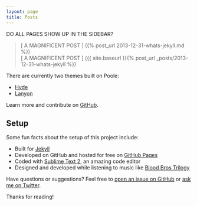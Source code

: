 ```yaml
---  
layout: page  
title: Posts  
---  
```


<p class="message">  
    DO ALL PAGES SHOW UP IN THE SIDEBAR?  
</p>  

> [ A MAGNIFICENT POST ] ({% post_url 2013-12-31-whats-jekyll.md %})  
[ A MAGNIFICENT POST ] ({{ site.baseurl }}{% post_url _posts/2013-12-31-whats-jekyll %})  

There are currently two themes built on Poole:  

* [Hyde](http://hyde.getpoole.com)  
* [Lanyon](http://lanyon.getpoole.com)  

Learn more and contribute on [GitHub](https://github.com/poole).  

## Setup  

Some fun facts about the setup of this project include:  

* Built for [Jekyll](http://jekyllrb.com)  
* Developed on GitHub and hosted for free on [GitHub Pages](https://pages.github.com)  
* Coded with [Sublime Text 2](http://sublimetext.com), an amazing code editor  
* Designed and developed while listening to music like [Blood Bros Trilogy](https://soundcloud.com/maddecent/sets/blood-bros-series)  

Have questions or suggestions? Feel free to [open an issue on GitHub](https://github.com/poole/issues/new) or [ask me on Twitter](https://twitter.com/mdo).  

Thanks for reading!  
